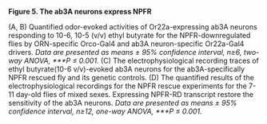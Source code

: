 **Figure 5. The ab3A neurons express NPFR**

(A, B) Quantified odor-evoked activities of Or22a-expressing ab3A neurons responding to 10-6, 10-5 (v/v) ethyl butyrate for the NPFR-downregulated flies by ORN-specific Orco-Gal4 and ab3A neuron-specific Or22a-Gal4 drivers. _Data are presented as means ± 95% confidence interval, n≥6, two-way ANOVA, \*\*\*P ≤ 0.001._
(C) The electrophysiological recording traces of ethyl butyrate(10-6 v/v)-evoked ab3A neurons for the ab3A-specifically NPFR rescued fly and its genetic controls.
(D) The quantified results of the electrophysiological recordings for the NPFR rescue experiments for the 7-11 day-old flies of mixed sexes. Expressing NPFR-RD transcript restore the sensitivity of the ab3A neurons. _Data are presented as means ± 95% confidence interval, n≥12, one-way ANOVA, \*\*\*P ≤ 0.001._